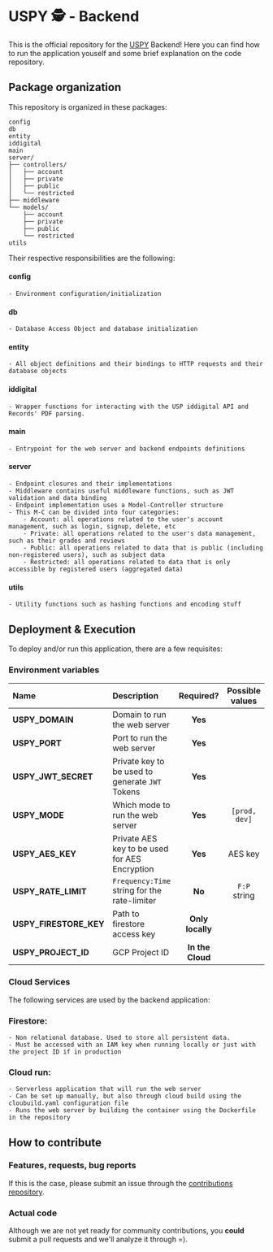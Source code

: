 # USPY 🕵️ - Backend

This is the official repository for the [USPY](https://uspy.me) Backend! Here you can find how to run the application youself and some brief explanation on the code repository.

## Package organization

This repository is organized in these packages:

```
config
db
entity
iddigital
main
server/
├── controllers/
│   ├── account
│   ├── private
│   ├── public
│   └── restricted
├── middleware
└── models/
    ├── account
    ├── private
    ├── public
    └── restricted
utils
```

Their respective responsibilities are the following:

#### **config**
    - Environment configuration/initialization

#### **db**
    - Database Access Object and database initialization

#### **entity**
    - All object definitions and their bindings to HTTP requests and their database objects

#### **iddigital**
    - Wrapper functions for interacting with the USP iddigital API and Records' PDF parsing.

#### **main**
    - Entrypoint for the web server and backend endpoints definitions

#### **server**
    - Endpoint closures and their implementations
    - Middleware contains useful middleware functions, such as JWT validation and data binding
    - Endpoint implementation uses a Model-Controller structure
    - This M-C can be divided into four categories:
        - Account: all operations related to the user's account management, such as login, signup, delete, etc
        - Private: all operations related to the user's data management, such as their grades and reviews
        - Public: all operations related to data that is public (including non-registered users), such as subject data
        - Restricted: all operations related to data that is only accessible by registered users (aggregated data)


#### **utils**
    - Utility functions such as hashing functions and encoding stuff

## Deployment & Execution

To deploy and/or run this application, there are a few requisites:

### Environment variables

| Name                    | Description   | Required? | Possible values | Default Value  |
| :-----------------------|:--------------|:------:|:------:|:---------:|
| **USPY_DOMAIN**             | Domain to run the web server | **Yes**  |   | `localhost` |
| **USPY_PORT**               | Port to run the web server      | **Yes**  |  | `localhost` |
| **USPY_JWT_SECRET**         | Private key to be used to generate `JWT` Tokens      | **Yes**    |  | `my_secret` |
| **USPY_MODE**               | Which mode to run the web server   | **Yes**  | `[prod, dev]`  |  `dev`|
| **USPY_AES_KEY**            | Private AES key to be used for AES Encryption      | **Yes**  | AES key | `71deb5...` |
| **USPY_RATE_LIMIT**         | `Frequency:Time` string for the rate-limiter      | **No**   | `F:P` string | `5-S` (5 req/s) |
| **USPY_FIRESTORE_KEY**      | Path to firestore access key   | **Only locally**   |   |  |
| **USPY_PROJECT_ID**         | GCP Project ID      | **In the Cloud**   | | |

### Cloud Services

The following services are used by the backend application:

### Firestore:
    - Non relational database. Used to store all persistent data.
    - Must be accessed with an IAM key when running locally or just with the project ID if in production

### Cloud run:
    - Serverless application that will run the web server
    - Can be set up manually, but also through cloud build using the cloubuild.yaml configuration file
    - Runs the web server by building the container using the Dockerfile in the repository

## How to contribute

### Features, requests, bug reports

If this is the case, please submit an issue through the [contributions repository](github.com/Projeto-USPY/uspy-contributions/issues).

### Actual code

Although we are not yet ready for community contributions, you **could** submit a pull requests and we'll analyze it through =).